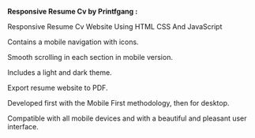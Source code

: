 **Responsive Resume Cv by Printfgang  :**

  
  Responsive Resume Cv Website Using HTML CSS And JavaScript  
  
  Contains a mobile navigation with icons.
  
  Smooth scrolling in each section in mobile version.
  
  Includes a light and dark theme.
  
  Export resume website to PDF.
  
  Developed first with the Mobile First methodology, then for desktop.
  
  Compatible with all mobile devices and with a beautiful and pleasant user interface.
  
